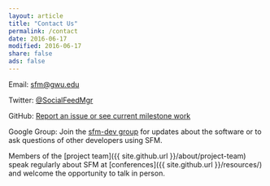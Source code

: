 ```yaml
---
layout: article
title: "Contact Us"
permalink: /contact
date: 2016-06-17
modified: 2016-06-17
share: false
ads: false
---
```



Email: sfm@gwu.edu

Twitter: [@SocialFeedMgr](http://twitter.com/SocialFeedMgr)
 
GitHub: [Report an issue or see current milestone work](https://github.com/gwu-libraries/sfm-ui/issues) 

Google Group: Join the [sfm-dev group](https://groups.google.com/forum/#!forum/sfm-dev/) for updates about the software or to ask questions of other developers using SFM. 

Members of the [project team]({{ site.github.url }}/about/project-team) speak regularly about SFM at [conferences]({{ site.github.url }}/resources/) and welcome the opportunity to talk in person. 

